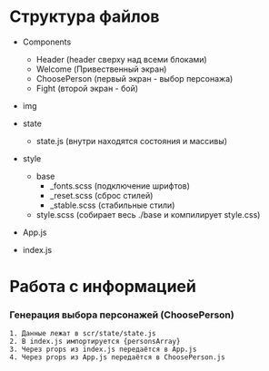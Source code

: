 # Структура файлов
  - Components 
    * Header (header сверху над всеми блоками)
    * Welcome (Привественный экран)
    * ChoosePerson (первый экран - выбор персонажа)
    * Fight (второй экран - бой)
    
  - img 
  - state
    * state.js (внутри находятся состояния и массивы)
  - style
    * base
      + _fonts.scss (подключение шрифтов)
      + _reset.scss (сброс стилей)
      + _stable.scss (стабильные стили)
    * style.scss (собирает весь ./base и компилирует style.css)
  - App.js
  - index.js

# Работа с информацией
### Генерация выбора персонажей (ChoosePerson)
    1. Данные лежат в scr/state/state.js
    2. В index.js импортируется {personsArray}
    3. Через props из index.js передаётся в App.js
    4. Через props из App.js передаётся в ChoosePerson.js